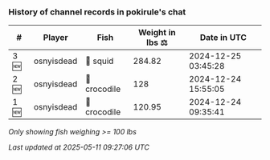 ### History of channel records in pokirule's chat
| # | Player | Fish | Weight in lbs ⚖️ | Date in UTC |
|-----|------|--------|-----------|---------|
| 3 🆕 | osnyisdead | 🦑 squid | 284.82 | 2024-12-25 03:45:28 |
| 2 🆕 | osnyisdead | 🐊 crocodile | 128 | 2024-12-24 15:55:05 |
| 1 🆕 | osnyisdead | 🐊 crocodile | 120.95 | 2024-12-24 09:35:41 |

_Only showing fish weighing >= 100 lbs_

_Last updated at 2025-05-11 09:27:06 UTC_